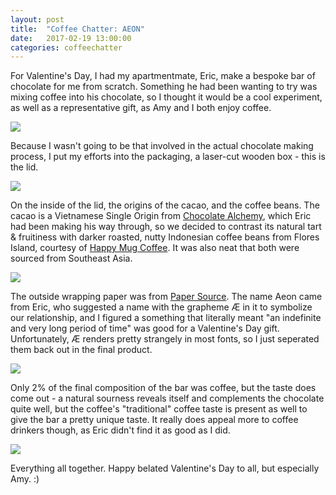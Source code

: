 ```yaml
---
layout: post
title:  "Coffee Chatter: AEON"
date:   2017-02-19 13:00:00
categories: coffeechatter
---
```


For Valentine's Day, I had my apartmentmate, Eric, make a bespoke bar of chocolate for me from scratch. Something he had been wanting to try was mixing coffee into his chocolate, so I thought it would be a cool experiment, as well as a representative gift, as Amy and I both enjoy coffee.

![][AEON-2]

Because I wasn't going to be that involved in the actual chocolate making process, I put my efforts into the packaging, a laser-cut wooden box - this is the lid.

![][AEON-6]

On the inside of the lid, the origins of the cacao, and the coffee beans. The cacao is a Vietnamese Single Origin from [Chocolate Alchemy](http://chocolatealchemy.com/), which Eric had been making his way through, so we decided to contrast its natural tart & fruitiness with darker roasted, nutty Indonesian coffee beans from Flores Island, courtesy of [Happy Mug Coffee](http://www.happymugcoffee.com/). It was also neat that both were sourced from Southeast Asia.

![][AEON-3]

The outside wrapping paper was from [Paper Source](http://www.papersource.com/). The name Aeon came from Eric, who suggested a name with the grapheme Æ in it to symbolize our relationship, and I figured a something that literally meant "an indefinite and very long period of time" was good for a Valentine's Day gift. Unfortunately, Æ renders pretty strangely in most fonts, so I just seperated them back out in the final product.

![][AEON-4]

Only 2% of the final composition of the bar was coffee, but the taste does come out - a natural sourness reveals itself and complements the chocolate quite well, but the coffee's "traditional" coffee taste is present as well to give the bar a pretty unique taste. It really does appeal more to coffee drinkers though, as Eric didn't find it as good as I did.

![][AEON-1]

Everything all together. Happy belated Valentine's Day to all, but especially Amy. :)

[AEON-1]: https://raw.githubusercontent.com/echiou/echiou.github.io-images/master/Coffee-Chatter/Coffee-Chatter-AEON/1.jpg
[AEON-2]: https://raw.githubusercontent.com/echiou/echiou.github.io-images/master/Coffee-Chatter/Coffee-Chatter-AEON/2.jpg
[AEON-3]: https://raw.githubusercontent.com/echiou/echiou.github.io-images/master/Coffee-Chatter/Coffee-Chatter-AEON/3.jpg
[AEON-4]: https://raw.githubusercontent.com/echiou/echiou.github.io-images/master/Coffee-Chatter/Coffee-Chatter-AEON/4.jpg
[AEON-5]: https://raw.githubusercontent.com/echiou/echiou.github.io-images/master/Coffee-Chatter/Coffee-Chatter-AEON/5.jpg
[AEON-6]: https://raw.githubusercontent.com/echiou/echiou.github.io-images/master/Coffee-Chatter/Coffee-Chatter-AEON/6.jpg
[AEON-7]: https://raw.githubusercontent.com/echiou/echiou.github.io-images/master/Coffee-Chatter/Coffee-Chatter-AEON/7.jpg
